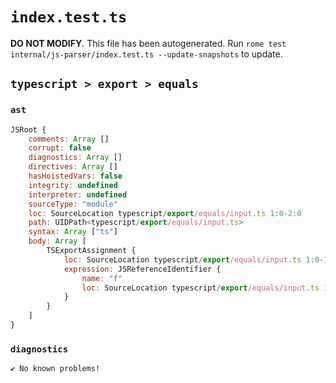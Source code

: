 # `index.test.ts`

**DO NOT MODIFY**. This file has been autogenerated. Run `rome test internal/js-parser/index.test.ts --update-snapshots` to update.

## `typescript > export > equals`

### `ast`

```javascript
JSRoot {
	comments: Array []
	corrupt: false
	diagnostics: Array []
	directives: Array []
	hasHoistedVars: false
	integrity: undefined
	interpreter: undefined
	sourceType: "module"
	loc: SourceLocation typescript/export/equals/input.ts 1:0-2:0
	path: UIDPath<typescript/export/equals/input.ts>
	syntax: Array ["ts"]
	body: Array [
		TSExportAssignment {
			loc: SourceLocation typescript/export/equals/input.ts 1:0-1:11
			expression: JSReferenceIdentifier {
				name: "f"
				loc: SourceLocation typescript/export/equals/input.ts 1:9-1:10 (f)
			}
		}
	]
}
```

### `diagnostics`

```
✔ No known problems!

```

